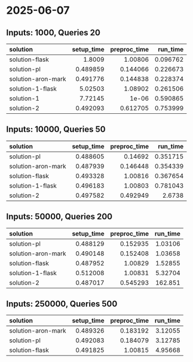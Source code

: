# 2025-06-07

## Inputs: 1000, Queries 20

| solution           |   setup_time |   preproc_time |   run_time |
|:-------------------|-------------:|---------------:|-----------:|
| solution-flask     |     1.8009   |       1.00806  |   0.096762 |
| solution-pl        |     0.489859 |       0.144066 |   0.226673 |
| solution-aron-mark |     0.491776 |       0.144838 |   0.228374 |
| solution-1-flask   |     5.02503  |       1.08902  |   0.261506 |
| solution-1         |     7.72145  |       1e-06    |   0.590865 |
| solution-2         |     0.492093 |       0.612705 |   0.753999 |

## Inputs: 10000, Queries 50

| solution           |   setup_time |   preproc_time |   run_time |
|:-------------------|-------------:|---------------:|-----------:|
| solution-pl        |     0.488605 |       0.14692  |   0.351715 |
| solution-aron-mark |     0.487939 |       0.146448 |   0.354339 |
| solution-flask     |     0.493328 |       1.00816  |   0.367654 |
| solution-1-flask   |     0.496183 |       1.00803  |   0.781043 |
| solution-2         |     0.497582 |       0.492949 |   2.6738   |

## Inputs: 50000, Queries 200

| solution           |   setup_time |   preproc_time |   run_time |
|:-------------------|-------------:|---------------:|-----------:|
| solution-pl        |     0.488129 |       0.152935 |    1.03106 |
| solution-aron-mark |     0.490148 |       0.152408 |    1.03658 |
| solution-flask     |     0.487952 |       1.00829  |    1.52855 |
| solution-1-flask   |     0.512008 |       1.00831  |    5.32704 |
| solution-2         |     0.487017 |       0.545293 |  162.851   |

## Inputs: 250000, Queries 500

| solution           |   setup_time |   preproc_time |   run_time |
|:-------------------|-------------:|---------------:|-----------:|
| solution-aron-mark |     0.489326 |       0.183192 |    3.12055 |
| solution-pl        |     0.492083 |       0.184079 |    3.12785 |
| solution-flask     |     0.491825 |       1.00815  |    4.95668 |